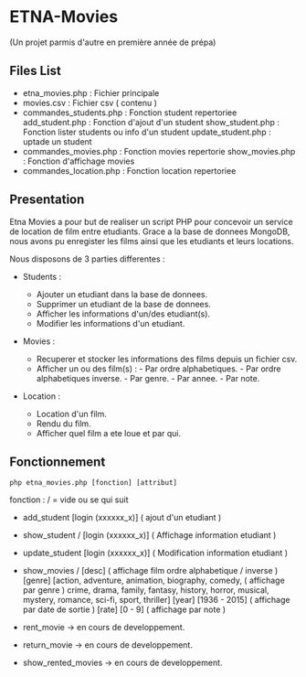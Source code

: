 # ETNA-Movies
(Un projet parmis d'autre en première année de prépa)

## Files List

 - etna_movies.php         : Fichier principale
 - movies.csv              : Fichier csv ( contenu )
 - commandes_students.php  : Fonction student repertoriee
	add_student.php    : Fonction d'ajout d'un student
	show_student.php   : Fonction lister students ou info d'un student
	update_student.php : uptade un student
 - commandes_movies.php    : Fonction movies repertorie
	show_movies.php    : Fonction d'affichage movies
 - commandes_location.php  : Fonction location repertoriee

## Presentation

 Etna Movies a pour but de realiser un script PHP pour concevoir un service de location de film entre etudiants.
 Grace a la base de donnees MongoDB, nous avons pu enregister les films ainsi que les etudiants et leurs locations.

 Nous disposons de 3 parties differentes :

 - Students :
	- Ajouter un etudiant dans la base de donnees.
	- Supprimer un etudiant de la base de donnees.
	- Afficher les informations d'un/des etudiant(s).
	- Modifier les informations d'un etudiant.

 - Movies :
   	- Recuperer et stocker les informations des films depuis un fichier csv.
	- Afficher un ou des film(s) :
	  	   - Par ordre alphabetiques.
		   - Par ordre alphabetiques inverse.
		   - Par genre.
		   - Par annee.
		   - Par note.

 - Location :
   	- Location d'un film.
	- Rendu du film.
	- Afficher quel film a ete loue et par qui.

## Fonctionnement
```
php etna_movies.php [fonction] [attribut]
```
 fonction :
 	  / = vide ou se qui suit
	  
 - add_student [login (xxxxxx_x)] ( ajout d'un etudiant )
 - show_student / [login (xxxxxx_x)] ( Affichage information etudiant )
 - update_student [login (xxxxxx_x)] ( Modification information etudiant )

 - show_movies / [desc] ( affichage film ordre alphabetique / inverse )
   	       	 [genre] [action, adventure, animation, biography, comedy, ( affichage par genre )
		 	  crime, drama, family, fantasy, history, horror,
			  musical, mystery, romance, sci-fi, sport, thriller]
		 [year] [1936 - 2015] ( affichage par date de sortie )
		 [rate] [0 - 9] ( affichage par note )

 - rent_movie -> en cours de developpement.
 - return_movie -> en cours de developpement.
 - show_rented_movies -> en cours de developpement.
